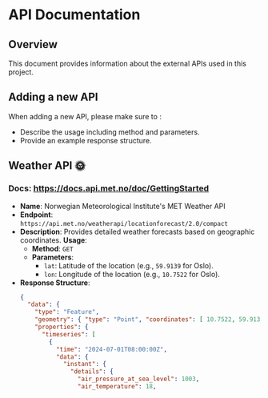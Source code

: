 # API Documentation

## Overview

This document provides information about the external APIs used in this project.

## Adding a new API

When adding a new API, please make sure to :

- Describe the usage including method and parameters.
- Provide an example response structure.

## Weather API 🌞

### Docs: https://docs.api.met.no/doc/GettingStarted

- **Name**: Norwegian Meteorological Institute's MET Weather API
- **Endpoint**: `https://api.met.no/weatherapi/locationforecast/2.0/compact`
- **Description**: Provides detailed weather forecasts based on geographic coordinates.
  **Usage**:
  - **Method**: `GET`
  - **Parameters**:
    - `lat`: Latitude of the location (e.g., `59.9139` for Oslo).
    - `lon`: Longitude of the location (e.g., `10.7522` for Oslo).
- **Response Structure**:
  ```json
  {
    "data": {
      "type": "Feature",
      "geometry": { "type": "Point", "coordinates": [ 10.7522, 59.9139, 5 ] },
      "properties": {
        "timeseries": [
          {
            "time": "2024-07-01T08:00:00Z",
            "data": {
              "instant": {
                "details": {
                  "air_pressure_at_sea_level": 1003,
                  "air_temperature": 18,
  ```
